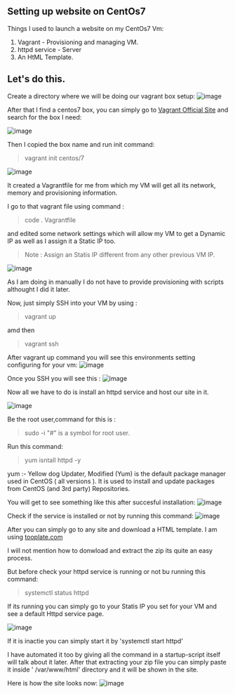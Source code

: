 ## Setting up website on CentOs7 

Things I used to launch a website on my CentOs7 Vm:
1. Vagrant - Provisioning and managing VM.
2. httpd service - Server
3. An HtML Template.

##  Let's do this.

Create a directory where we will be doing our vagrant box setup:
![image](https://user-images.githubusercontent.com/89379595/160754812-575aa8a3-03e9-478d-94fb-b43030f5146c.png)

After that I find a centos7 box, you can simply go to [Vagrant Official Site](vagrantup.com/) and search for the box I need:

![image](https://user-images.githubusercontent.com/89379595/160755039-410c262d-1f74-4862-9c45-bd0e71148a78.png)

Then I copied the box name and run init command:

> vagrant init centos/7

![image](https://user-images.githubusercontent.com/89379595/160755109-f0d69f78-86bd-4801-b10e-69271bf3f4b5.png)

It created a Vagrantfile for me from which my VM will get all its network, memory and provisioning information.

I go to that vagrant file using command :
> code . Vagrantfile

and edited some network settings which will allow my VM to get a Dynamic IP as well as I assign it a Static IP too.

>Note : Assign an Statis IP different from any other previous VM IP.

![image](https://user-images.githubusercontent.com/89379595/160755917-83a00cb6-e911-40fc-9f3b-425d47a1790a.png)

As I am doing in manually I do not have to provide provisioning with scripts althought I did it later.

Now, just simply SSH into your VM by using :
> vagrant up

amd then 

> vagrant ssh

After vagrant up command you will see this environments setting configuring for your vm:
![image](https://user-images.githubusercontent.com/89379595/160756736-fdb1650a-9afa-4fe3-a28f-b063fabc23ff.png)

Once you SSH you will see this :
![image](https://user-images.githubusercontent.com/89379595/160757196-68881e7d-6b5b-4faf-b017-3be5527a4f36.png)

Now all we have to do is install an httpd service and host our site in it.

![image](https://user-images.githubusercontent.com/89379595/160757295-139a9da5-f065-47d6-a6b3-3c73e15e49d8.png)

Be the root user,command for this is :

> sudo -i
"#" is a symbol for root user.

Run this command:

> yum isntall httpd -y 

yum :- Yellow dog Updater, Modified (Yum) is the default package manager used in CentOS ( all versions ). It is used to install and update packages from CentOS (and 3rd party) Repositories.

You will get to see something like this after succesful installation:
![image](https://user-images.githubusercontent.com/89379595/160757730-415e8329-4df1-4f92-bbe8-c437950ec0bd.png)

Check if the service is installed or not by running this command:
![image](https://user-images.githubusercontent.com/89379595/160758243-32aed2d1-a196-4257-9680-2580e88e3173.png)

After you can simply go to any site and download a HTML template. I am using [tooplate.com](https://www.tooplate.com/)

I will not mention how to donwload and extract the zip its quite an easy process.

But before check your httpd service is running or not bu running this command:

> systemctl status httpd

If its running you can simply go to your Statis IP you set for your VM and see a default Httpd service page.

![image](https://user-images.githubusercontent.com/89379595/160759727-19731b5e-28bf-4e3b-9e3c-62cbf3a35619.png)

If it is inactie you can simply start it by 'systemctl start httpd'

I have automated it too by giving all the command in a startup-script itself will talk about it later.
After that extracting your zip file you can simply paste it inside ' /var/www/html' directory and it will be shown in the site.

Here is how the site looks now:
![image](https://user-images.githubusercontent.com/89379595/160760782-4e888460-e1dc-4ff8-9c6a-e55d6595d616.png)


